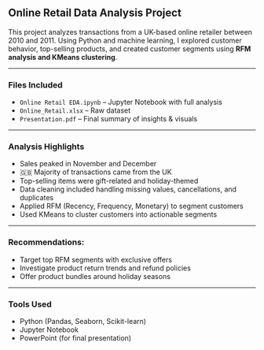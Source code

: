 ## Online Retail Data Analysis Project

This project analyzes transactions from a UK-based online retailer between 2010 and 2011. Using Python and machine learning, I explored customer behavior, top-selling products, and created customer segments using **RFM analysis and KMeans clustering**.

---

### Files Included
- `Online Retail EDA.ipynb` – Jupyter Notebook with full analysis  
- `Online_Retail.xlsx` – Raw dataset  
- `Presentation.pdf` – Final summary of insights & visuals  

---

### Analysis Highlights
- Sales peaked in November and December  
- 🇬🇧 Majority of transactions came from the UK  
- Top-selling items were gift-related and holiday-themed  
-  Data cleaning included handling missing values, cancellations, and duplicates  
- Applied RFM (Recency, Frequency, Monetary) to segment customers  
-  Used KMeans to cluster customers into actionable segments

---

###  Recommendations:
- Target top RFM segments with exclusive offers  
- Investigate product return trends and refund policies  
- Offer product bundles around holiday seasons

---

### Tools Used
- Python (Pandas, Seaborn, Scikit-learn)  
- Jupyter Notebook  
- PowerPoint (for final presentation)  
